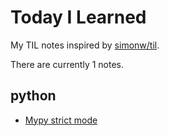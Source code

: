 # Today I Learned

My TIL notes inspired by [simonw/til](https://github.com/simonw/til).

There are currently 1 notes.

## python
* [Mypy strict mode](python/mypy-strict.md)

